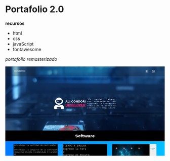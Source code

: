 # Portafolio 2.0
**recursos**

* html
* css
* javaScript
* fontawesome

*portafolio remasterizado*

![captura](img/captura.jpg)